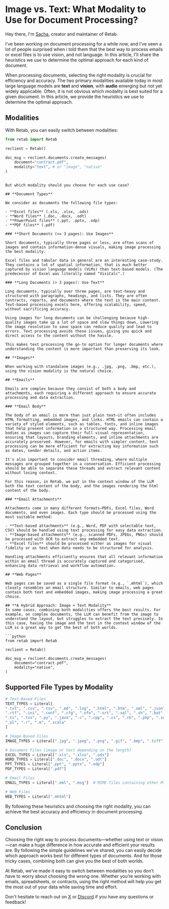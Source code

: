 # Image vs. Text: What Modality to Use for Document Processing?

Hey there, I'm [Sacha](https://x.com/sachaicb), creator and maintainer of Retab.

I've been working on document processing for a while now, and I've seen a lot of people surprised when i told them that the best way to process emails or excel files is to use vision, and not language. In this article, I'll share the heuristics we use to determine the optimal approach for each kind of document.

When processing documents, selecting the right modality is crucial for efficiency and accuracy. The two primary modalities available today in most large language models are **text** and **vision**, with **audio** emerging but not yet widely applicable. Often, it is not obvious which modality is best suited for a given document. In this article, we provide the heuristics we use to determine the optimal approach.

## **Modalities**

With Retab, you can easily switch between modalities:

```python
from retab import Retab

reclient = Retab()

doc_msg = reclient.documents.create_messages(
    document="contract.pdf",
    modality="text", # or "image", "native"
)
```

```

But which modality should you choose for each use case?

## **Document Types**

We consider as documents the following file types:

- **Excel files** (.xls, .xlsx, .ods)
- **Word files** (.doc, .docx, .odt)
- **PowerPoint files** (.ppt, .pptx, .odp)
- **PDF files** (.pdf)

### **Short Documents (<= 3 pages): Use Images**

Short documents, typically three pages or less, are often scans of images and contain information-dense visuals, making image processing the best modality.

Excel files and tabular data in general are an interesting case-study. They contains a lot of spatial information, that is much better captured by vision language models (VLMs) than text-based models. (The predecessor of Excel was literally named "VisiCalc".)

### **Long Documents (> 3 pages): Use Text**

Long documents, typically over three pages, are text-heavy and structured with paragraphs, headings, and lists. They are often contracts, reports, and documents where the text is the main content. Text-based processing excels here, offering scalability, speed, without sacrificing accuracy.

Using images for long documents can be challenging because high-quality images take up a lot of space and slow things down. Lowering the image resolution to save space can reduce quality and lead to errors. Text processing avoids these issues, giving you quick and direct access to the content without the hassle.

This makes text processing the go-to option for longer documents where understanding the content is more important than preserving its look.

## **Images**

When working with standalone images (e.g., .jpg, .png, .bmp, etc.), using the vision modality is the natural choice.

## **Emails**

Emails are complex because they consist of both a body and attachments, each requiring a different approach to ensure accurate processing and data extraction.

### **Email Body**

The body of an email is more than just plain text—it often includes HTML formatting, embedded images, and links. HTML emails can contain a variety of styled elements, such as tables, fonts, and inline images that help present information in a structured way. Processing email bodies as images can capture their full visual representation, ensuring that layouts, branding elements, and inline attachments are accurately preserved. However, for emails with simpler content, text processing can be more efficient for extracting key information such as dates, sender details, and action items.

It's also important to consider email threading, where multiple messages are grouped together in a conversation. Efficient processing should be able to separate these threads and extract relevant content without losing context.

For this reason, in Retab, we put in the context window of the LLM both the text content of the body, and the images rendering the html content of the body.

### **Email Attachments**

Attachments come in many different formats—PDFs, Excel files, Word documents, and even images. Each type should be processed using the most suitable method:

- **Text-based attachments** (e.g., Word, PDF with selectable text, CSV) should be handled using text processing for easy data extraction.
- **Image-based attachments** (e.g., scanned PDFs, JPEGs, PNGs) should be processed with OCR to extract any embedded text.
- **Excel files** should be processed either as images for visual fidelity or as text when data needs to be structured for analysis.

Handling attachments efficiently ensures that all relevant information within an email thread is accurately captured and categorised, enhancing data retrieval and workflow automation.

## **Web Pages**

Web pages can be saved as a single file format (e.g., `.mhtml`), which closely resembles an email structure. Similar to emails, web pages contain both text and embedded images, making image processing a great choice.

## **A Hybrid Approach: Image + Text Modality**
In some cases, combining both modalities offers the best results. For example, on complex documents, the LLM can benefit from the image to understand the layout, but struggles to extract the text precisely. In this case, having the image and the text in the context window of the LLM is a great way to get the best of both worlds.

```python
from retab import Retab

reclient = Retab()

doc_msg = reclient.documents.create_messages(
    document="contract.pdf",
    modality="native",
)
```

## Supported File Types by Modality

```python
# Text-Based Files
TEXT_TYPES = Literal[
".txt", ".csv", ".tsv", ".md", ".log", ".html", ".htm", ".xml", ".json", ".yaml", ".yml",
".rtf", ".ini", ".conf", ".cfg", ".nfo", ".srt", ".sql", ".sh", ".bat", ".ps1", ".js", ".jsx",
".ts", ".tsx", ".py", ".java", ".c", ".cpp", ".cs", ".rb", ".php", ".swift", ".kt", ".go", ".rs",
".pl", ".r", ".m", ".scala"
]

# Image-Based Files
IMAGE_TYPES = Literal[".jpg", ".jpeg", ".png", ".gif", ".bmp", ".tiff"]

# Document Files (image or text depending on the length)
EXCEL_TYPES = Literal[".xls", ".xlsx", ".ods"]
WORD_TYPES = Literal[".doc", ".docx", ".odt"]
PPT_TYPES = Literal[".ppt", ".pptx", ".odp"]
PDF_TYPES = Literal[".pdf"]

# Email Files
EMAIL_TYPES = Literal[".eml", ".msg"]  # MIME files containing other MIME files

# Web Files
WEB_TYPES = Literal[".mhtml"]
```

By following these heuristics and choosing the right modality, you can achieve the best accuracy and efficiency in document processing.

## Conclusion

Choosing the right way to process documents—whether using text or vision—can make a huge difference in how accurate and efficient your results are. By following the simple guidelines we’ve shared, you can easily decide which approach works best for different types of documents. And for those tricky cases, combining both can give you the best of both worlds.

At Retab, we’ve made it easy to switch between modalities so you don’t have to worry about choosing the wrong one. Whether you’re working with emails, spreadsheets, or contracts, using the right method will help you get the most out of your data while saving time and effort.

Don't hesitate to reach out on [X](https://x.com/sachaicb) or [Discord](https://discord.gg/vc5tWRPqag) if you have any questions or feedback!